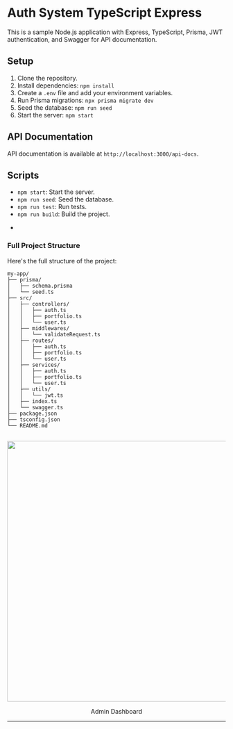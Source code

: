 # Auth System TypeScript Express

This is a sample Node.js application with Express, TypeScript, Prisma, JWT authentication, and Swagger for API documentation.

## Setup

1. Clone the repository.
2. Install dependencies: `npm install`
3. Create a `.env` file and add your environment variables.
4. Run Prisma migrations: `npx prisma migrate dev`
5. Seed the database: `npm run seed`
6. Start the server: `npm start`

## API Documentation

API documentation is available at `http://localhost:3000/api-docs`.

## Scripts

- `npm start`: Start the server.
- `npm run seed`: Seed the database.
- `npm run test`: Run tests.
- `npm run build`: Build the project.
*


### Full Project Structure

Here's the full structure of the project:

```
my-app/
├── prisma/
│   ├── schema.prisma
│   └── seed.ts
├── src/
│   ├── controllers/
│   │   ├── auth.ts
│   │   ├── portfolio.ts
│   │   └── user.ts
│   ├── middlewares/
│   │   └── validateRequest.ts
│   ├── routes/
│   │   ├── auth.ts
│   │   ├── portfolio.ts
│   │   └── user.ts
│   ├── services/
│   │   ├── auth.ts
│   │   ├── portfolio.ts
│   │   └── user.ts
│   ├── utils/
│   │   └── jwt.ts
│   ├── index.ts
│   └── swagger.ts
├── package.json
├── tsconfig.json
└── README.md


```

<p align="center">
  <img src="https://user-images.githubusercontent.com/1502352/213929848-293a0de7-d935-4744-859e-c6572dd97d10.png" width="600" align="center">
  <p align="center">Admin Dashboard</p>
</p>

---

